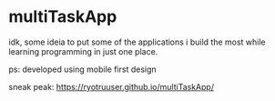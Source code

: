 # multiTaskApp

idk, some ideia to put some of the applications i build the most while learning programming in just one place.

ps: developed using mobile first design

sneak peak: https://ryotruuser.github.io/multiTaskApp/
